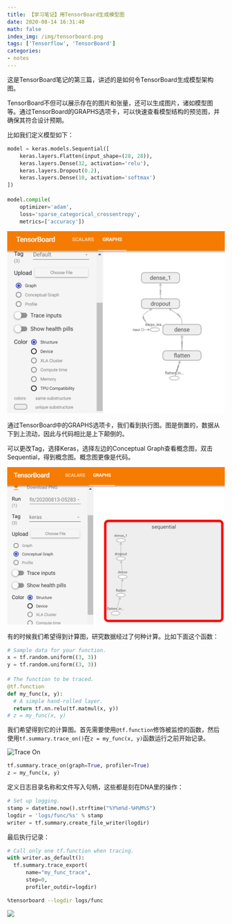 ```yaml
---
title: 【学习笔记】用TensorBoard生成模型图
date: 2020-08-14 16:31:40
math: false
index_img: /img/tensorboard.png
tags: ['Tensorflow', 'TensorBoard']
categories: 
- notes
---
```

这是TensorBoard笔记的第三篇，讲述的是如何令TensorBoard生成模型架构图。
<!--more--->

TensorBoard不但可以展示存在的图片和张量，还可以生成图片，诸如模型图等。通过TensorBoard的GRAPHS选项卡，可以快速查看模型结构的预览图，并确保其符合设计预期。

比如我们定义模型如下：

```python
model = keras.models.Sequential([
    keras.layers.Flatten(input_shape=(28, 28)),
    keras.layers.Dense(32, activation='relu'),
    keras.layers.Dropout(0.2),
    keras.layers.Dense(10, activation='softmax')
])

model.compile(
    optimizer='adam',
    loss='sparse_categorical_crossentropy',
    metrics=['accuracy'])
```

![](【学习笔记】用TensorBoard生成模型图/2020-08-13-13-31-51.png)

通过TensorBoard中的GRAPHS选项卡，我们看到执行图。图是倒置的，数据从下到上流动，因此与代码相比是上下颠倒的。

可以更改Tag，选择Keras，选择左边的Conceptual Graph查看概念图，双击Sequential，得到概念图。概念图更像是代码。

![](【学习笔记】用TensorBoard生成模型图/2020-08-13-13-35-03.png)

有的时候我们希望得到计算图，研究数据经过了何种计算。比如下面这个函数：

```python
# Sample data for your function.
x = tf.random.uniform((3, 3))
y = tf.random.uniform((3, 3))

# The function to be traced.
@tf.function
def my_func(x, y):
  # A simple hand-rolled layer.
  return tf.nn.relu(tf.matmul(x, y))
# z = my_func(x, y)
```

我们希望得到它的计算图。首先需要使用`@tf.function`修饰被监控的函数，然后使用`tf.summary.trace_on()`在`z = my_func(x, y)`函数运行之前开始记录。

![Trace On](https://as2.bitinn.net/uploads/legacy/og/cistioqrt008t8q5nh9gtx9og.1200.jpg)

```python
tf.summary.trace_on(graph=True, profiler=True)
z = my_func(x, y)
```

定义日志目录名称和文件写入句柄，这些都是刻在DNA里的操作：

```python
# Set up logging.
stamp = datetime.now().strftime("%Y%m%d-%H%M%S")
logdir = 'logs/func/%s' % stamp
writer = tf.summary.create_file_writer(logdir)
```

最后执行记录：

```python
# Call only one tf.function when tracing.
with writer.as_default():
  tf.summary.trace_export(
      name="my_func_trace",
      step=0,
      profiler_outdir=logdir)
```

```bash
%tensorboard --logdir logs/func
```

![](缓冲区/2020-08-13-13-47-57.png)

